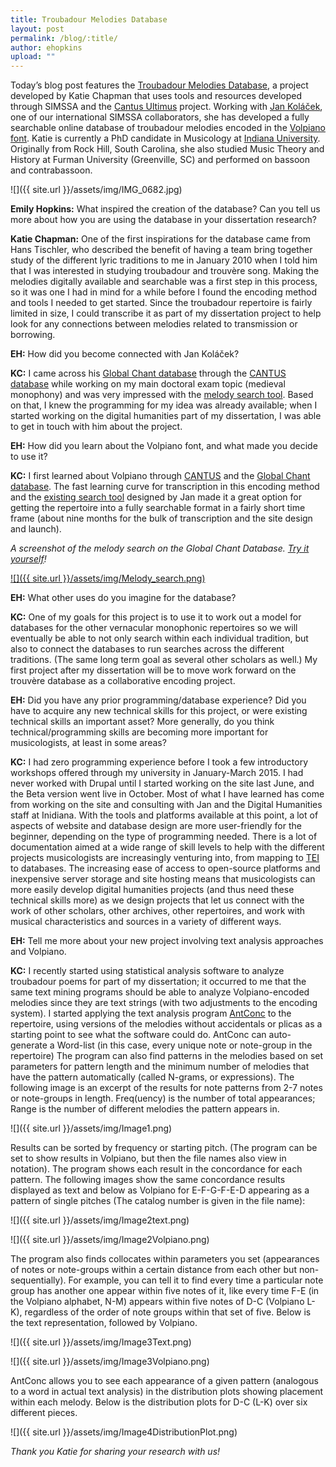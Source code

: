```yaml
---
title: Troubadour Melodies Database
layout: post
permalink: /blog/:title/
author: ehopkins
upload: ""
---
```


Today’s blog post features the [Troubadour Melodies Database](http://www.troubadourmelodies.org/), a project developed by Katie Chapman that uses tools and resources developed through SIMSSA and the [Cantus Ultimus](http://cantus.simssa.ca/) project. Working with [Jan Koláček](http://kolacek.org/), one of our international SIMSSA collaborators, she has developed a fully searchable online database of troubadour melodies encoded in the [Volpiano font](http://www.uni-regensburg.de/Fakultaeten/phil_Fak_I/Musikwissenschaft/cantus/volpiano.html). Katie is currently a PhD candidate in Musicology at [Indiana University](http://music.indiana.edu/departments/academic/musicology/). Originally from Rock Hill, South Carolina, she also studied Music Theory and History at Furman University (Greenville, SC) and performed on bassoon and contrabassoon.

![]({{ site.url }}/assets/img/IMG_0682.jpg)

**Emily Hopkins:** What inspired the creation of the database? Can you tell us more about how you are using the database in your dissertation research?

**Katie Chapman:** One of the first inspirations for the database came from Hans Tischler, who described the benefit of having a team bring together study of the different lyric traditions to me in January 2010 when I told him that I was interested in studying troubadour and trouvère song. Making the melodies digitally available and searchable was a first step in this process, so it was one I had in mind for a while before I found the encoding method and tools I needed to get started. Since the troubadour repertoire is fairly limited in size, I could transcribe it as part of my dissertation project to help look for any connections between melodies related to transmission or borrowing.

**EH:** How did you become connected with Jan Koláček?

**KC:** I came across his [Global Chant database](http://globalchant.org/) through the [CANTUS database](http://cantus.uwaterloo.ca/) while working on my main doctoral exam topic (medieval monophony) and was very impressed with the [melody search tool](http://cantus.uwaterloo.ca/melody). Based on that, I knew the programming for my idea was already available; when I started working on the digital humanities part of my dissertation, I was able to get in touch with him about the project.

**EH:** How did you learn about the Volpiano font, and what made you decide to use it?

**KC:** I first learned about Volpiano through [CANTUS](http://cantus.uwaterloo.ca/) and the [Global Chant database](http://globalchant.org/). The fast learning curve for transcription in this encoding method and the [existing search tool](http://cantus.uwaterloo.ca/melody) designed by Jan made it a great option for getting the repertoire into a fully searchable format in a fairly short time frame (about nine months for the bulk of transcription and the site design and launch).

_A screenshot of the melody search on the Global Chant Database. [Try it yourself](http://globalchant.org/search.php)!_

[![]({{ site.url }}/assets/img/Melody_search.png)](http://globalchant.org/search.php)


**EH:** What other uses do you imagine for the database?

**KC:** One of my goals for this project is to use it to work out a model for databases for the other vernacular monophonic repertoires so we will eventually be able to not only search within each individual tradition, but also to connect the databases to run searches across the different traditions. (The same long term goal as several other scholars as well.) My first project after my dissertation will be to move work forward on the trouvère database as a collaborative encoding project.

**EH:** Did you have any prior programming/database experience? Did you have to acquire any new technical skills for this project, or were existing technical skills an important asset? More generally, do you think technical/programming skills are becoming more important for musicologists, at least in some areas?

**KC:** I had zero programming experience before I took a few introductory workshops offered through my university in January-March 2015. I had never worked with Drupal until I started working on the site last June, and the Beta version went live in October. Most of what I have learned has come from working on the site and consulting with Jan and the Digital Humanities staff at Inidiana. With the tools and platforms available at this point, a lot of aspects of website and database design are more user-friendly for the beginner, depending on the type of programming needed. There is a lot of documentation aimed at a wide range of skill levels to help with the different projects musicologists are increasingly venturing into, from mapping to [TEI](http://www.tei-c.org/index.xml) to databases. The increasing ease of access to open-source platforms and inexpensive server storage and site hosting means that musicologists can more easily develop digital humanities projects (and thus need these technical skills more) as we design projects that let us connect with the work of other scholars, other archives, other repertoires, and work with musical characteristics and sources in a variety of different ways.

**EH:** Tell me more about your new project involving text analysis approaches and Volpiano.

**KC:** I recently started using statistical analysis software to analyze troubadour poems for part of my dissertation; it occurred to me that the same text mining programs should be able to analyze Volpiano-encoded melodies since they are text strings (with two adjustments to the encoding system). I started applying the text analysis program [AntConc](http://www.laurenceanthony.net/software/antconc/) to the repertoire, using versions of the melodies without accidentals or plicas as a starting point to see what the software could do. AntConc can auto-generate a Word-list (in this case, every unique note or note-group in the repertoire) The program can also find patterns in the melodies based on set parameters for pattern length and the minimum number of melodies that have the pattern automatically (called N-grams, or expressions). The following image is an excerpt of the results for note patterns from 2-7 notes or note-groups in length. Freq(uency) is the number of total appearances; Range is the number of different melodies the pattern appears in.

![]({{ site.url }}/assets/img/Image1.png)

Results can be sorted by frequency or starting pitch. (The program can be set to show results in Volpiano, but then the file names also view in notation). The program shows each result in the concordance for each pattern. The following images show the same concordance results displayed as text and below as Volpiano for E-F-G-F-E-D appearing as a pattern of single pitches (The catalog number is given in the file name):

![]({{ site.url }}/assets/img/Image2text.png)

![]({{ site.url }}/assets/img/Image2Volpiano.png)

The program also finds collocates within parameters you set (appearances of notes or note-groups within a certain distance from each other but non-sequentially). For example, you can tell it to find every time a particular note group has another one appear within five notes of it, like every time F-E (in the Volpiano alphabet, N-M) appears within five notes of D-C (Volpiano L-K), regardless of the order of note groups within that set of five. Below is the text representation, followed by Volpiano.

![]({{ site.url }}/assets/img/Image3Text.png)

![]({{ site.url }}/assets/img/Image3Volpiano.png)

AntConc allows you to see each appearance of a given pattern (analogous to a word in actual text analysis) in the distribution plots showing placement within each melody. Below is the distribution plots for D-C (L-K) over six different pieces.

![]({{ site.url }}/assets/img/Image4DistributionPlot.png)

_Thank you Katie for sharing your research with us!_
